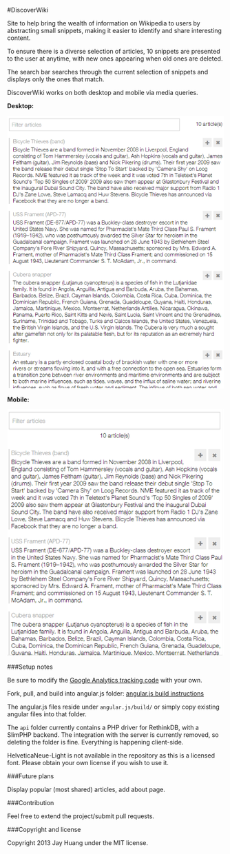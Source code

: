 #DiscoverWiki

Site to help bring the wealth of information on Wikipedia to users by abstracting small snippets, making it easier to identify and share interesting content.

To ensure there is a diverse selection of articles, 10 snippets are presented to the user at anytime, with new ones appearing when old ones are deleted.

The search bar searches through the current selection of snippets and displays only the ones that match.

DiscoverWiki works on both desktop and mobile via media queries.

**Desktop:**

![Desktop](/screenshots/desktop.png)

**Mobile:**

![Desktop](/screenshots/mobile.png)

###Setup notes

Be sure to modify the [Google Analytics tracking code](https://github.com/JayHuang/DiscoverWiki/blob/master/app/analyticstracking.php) with your own.

Fork, pull, and build into angular.js folder:
[angular.js build instructions](http://docs.angularjs.org/#building-and-testing-angularjs_installing-dependencies)

The angular.js files reside under `angular.js/build/` or simply copy existing angular files into that folder.

The `api` folder currently contains a PHP driver for RethinkDB, with a SlimPHP backend. The integration with the server is currently removed, so deleting the folder is fine. Everything is happening client-side.

HelveticaNeue-Light is not available in the repository as this is a licensed font. Please obtain your own license if you wish to use it.

###Future plans

Display popular (most shared) articles, add about page.

###Contribution

Feel free to extend the project/submit pull requests.

###Copyright and license

Copyright 2013 Jay Huang under the MIT license.
